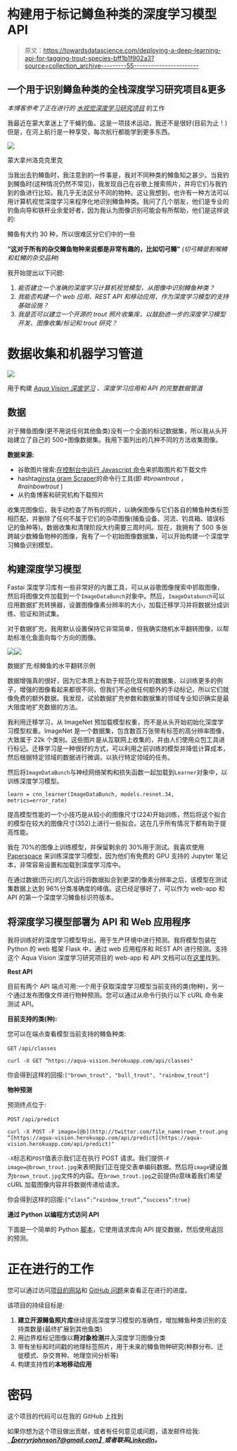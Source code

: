 # 构建用于标记鳟鱼种类的深度学习模型 API

> 原文：<https://towardsdatascience.com/deploying-a-deep-learning-api-for-tagging-trout-species-bff1b1f902a3?source=collection_archive---------55----------------------->

## 一个用于识别鳟鱼种类的全栈深度学习研究项目&更多

*本博客参考了正在进行的* [*水视觉深度学习研究项目*](http://www.aqua-vision-research.com) 的工作

我最近在蒙大拿迷上了干蝇钓鱼。这是一项技术运动，我还不是很好(目前为止！)但是，在河上航行是一种享受，每次航行都能学到更多东西。

![](img/95a970b4ce77cf07b1d382fb43242a62.png)

蒙大拿州洛克克里克

当我出去钓鳟鱼时，我注意到的一件事是，我对不同种类的鳟鱼知之甚少。当我钓到鳟鱼时(这种情况仍然不常见)，我发现自己在谷歌上搜索照片，并将它们与我钓到的鱼进行比较。我几乎无法区分不同的物种。这让我想到，也许有一种方法可以用计算机视觉深度学习来程序化地识别鳟鱼种类。我问了几个朋友，他们是专业的钓鱼向导和铁杆业余爱好者，因为我认为图像识别可能会有所帮助，他们是这样说的:

鳟鱼有大约 30 种，所以很难区分它们中的一些

**“这对于所有的杂交鳟鱼物种来说都是非常有趣的，比如切弓鳟”** *(切弓鳟是割喉鳟和虹鳟的杂交品种)*

我开始提出以下问题:

1.  *能否建立一个准确的深度学习计算机视觉模型，从图像中识别鳟鱼种类？*
2.  *我能否构建一个 web 应用、REST API 和移动应用，作为深度学习模型的支持基础设施？*
3.  *我是否可以建立一个开源的 trout 照片收集库，以鼓励进一步的深度学习模型开发、图像收集/标记和 trout 研究？*

# 数据收集和机器学习管道

![](img/db6314828b046cc67df5e6fb34460281.png)

用于构建 [*Aqua Vision 深度学习*](http://www.aqua-vision-research.com) *、深度学习应用和 API 的完整数据管道*

## 数据

对于鳟鱼图像(更不用说任何其他鱼类)没有一个全面的标记数据集，所以我从头开始建立了自己的 500+图像数据集。我用下面列出的几种不同的方法收集图像。

**数据来源:**

*   谷歌图片搜索:[在控制台中运行 Javascript 命令](https://github.com/fastai/course-v3/blob/master/nbs/dl1/lesson2-download.ipynb)来抓取图片和下载文件
*   hashtag[insta gram Scraper](https://github.com/rarcega/instagram-scraper)的命令行工具(即 *#browntrout* ， *#rainbowtrout* )
*   从钓鱼博客和研究机构下载照片

收集完图像后，我手动检查了所有的照片，以确保图像与它们各自的鳟鱼种类标签相匹配，并删除了任何不属于它们的杂项图像(捕鱼设备、河流、钓具箱、错误标记的鱼种等)。数据收集和清理阶段大约需要三周时间。现在，我拥有了 500 多张跨越少数鳟鱼物种的图像，我有了一个初始图像数据集，可以开始构建一个深度学习鳟鱼识别模型。

## **构建深度学习模型**

Fastai 深度学习库有一些非常好的内置工具，可以从谷歌图像搜索中抓取图像，然后将图像文件加载到一个`ImageDataBunch`对象中。然后，`ImageDatabunch`可以应用数据扩充转换器，设置图像像素分辨率的大小，加载迁移学习并将数据分成训练、验证和测试集。

对于数据扩充，我用默认设置保持它非常简单，但我确实随机水平翻转图像，以帮助标准化鱼面向每个方向的图像。

![](img/007598826cea1b8b5fd16e146f441d99.png)![](img/c627965b9ce9811703742a2dac4f6ff3.png)

数据扩充:棕鳟鱼的水平翻转示例

数据增强真的很好，因为它本质上有助于规范化现有的数据集，以训练更多的例子，增强的图像看起来都很不同，但我们不必做任何额外的手动标记，所以它们就像免费的额外数据。我发现，试验数据扩充参数和数据集的领域专业知识确实是最大限度地扩充数据的方法。

我利用迁移学习，从 ImageNet 预加载模型权重，而不是从头开始初始化深度学习模型权重。ImageNet 是一个数据集，包含数百万张带有标签的高分辨率图像，大致属于 22k 个类别。这些图片是从互联网上收集的，并由人们使用众包工具进行标记。迁移学习是一种很好的方式，可以利用之前训练的模型并降低计算成本，然后根据特定领域的数据进行微调，以执行特定领域的任务。

然后将`ImageDataBunch`与神经网络架构和损失函数一起加载到`Learner`对象中，以训练深度学习模型。

`learn = cnn_learner(ImageDataBunch, models.resnet.34, metrics=error_rate)`

提高模型性能的一个小技巧是从较小的图像尺寸(224)开始训练，然后将这个拟合的模型在较大的图像尺寸(352)上进行一些拟合。这在几乎所有情况下都有助于提高性能。

我在 70%的图像上训练模型，并保留剩余的 30%用于测试。我喜欢使用 [Paperspace](https://www.paperspace.com) 来训练深度学习模型，因为他们有免费的 GPU 支持的 Jupyter 笔记本，非常容易设置和加载到深度学习库中。

在通过数据(历元)的几次运行将数据拟合到更深的像素分辨率之后，该模型在测试集数据上达到 96%分类准确度的峰值。这已经足够好了，可以作为 web-app 和 API 的第一个深度学习鳟鱼标识符版本。

## 将深度学习模型部署为 API 和 Web 应用程序

我将训练好的深度学习模型导出，用于生产环境中进行预测。我将模型包装在 Python 的 web 框架 Flask 中，通过 web 应用程序和 REST API 进行预测。支持这个 Aqua Vision 深度学习研究项目的 web-app 和 API 文档可以在[这里](http://www.aqua-vision-research.com)找到。

**Rest API**

目前有两个 API 端点可用:一个用于获取深度学习模型当前支持的类(物种)，另一个通过发布图像文件进行物种预测。您可以通过从命令行执行以下 cURL 命令来测试 API。

**目前支持的类(种):**

您可以在端点查看模型当前支持的鳟鱼种类:

`GET` `/api/classes`

`curl -X GET “https://aqua-vision.herokuapp.com/api/classes"`

你会得到这样的回报:`["brown_trout", "bull_trout", "rainbow_trout"]`

**物种预测**

预测终点位于:

`POST` `/api/predict`

`curl -X POST -F image=[@b](http://twitter.com/file_name)rown_trout.png “[https://aqua-vision.herokuapp.com/api/predict](https://aqua-vision.herokuapp.com/api/predict)"`

`-X`标志和`POST`值表示我们正在执行 POST 请求。我们提供`-F image=@brown_trout.jpg`来表明我们正在提交表单编码数据。然后将`image`键设置为`brown_trout.jpg`文件的内容。在`brown_trout.jpg`之前提供`@`意味着我们希望 cURL 加载图像内容并将数据传递给请求。

你会得到这样的回报:`{“class”:”rainbow_trout”,”success”:true}`

**通过 Python 以编程方式访问 API**

下面是一个简单的 Python [脚本](https://github.com/perryrjohnson/aqua-vision/blob/master/simple_request.py)，它使用请求库向 API 提交数据，然后使用返回的预测。

# 正在进行的工作

您可以通过访问[项目的网站](http://www.aqua-vision-research.com)和 [GitHub 问题](https://github.com/perryrjohnson/aqua-vision/issues)来查看正在进行的进度。

该项目的持续目标是:

1.  **建立开源鳟鱼照片库**继续提高深度学习模型的准确性，增加鳟鱼种类识别的支持类数量(最终扩展到其他鱼类)
2.  用边界框标记图像以**将对象检测**并入深度学习图像分类
3.  带有坐标和时间戳的地理标签照片，用于未来的鳟鱼物种研究(种群分布、迁徙模式、杂交育种、地理空间分析等)
4.  构建支持性的**本地移动应用**

# 密码

这个项目的代码可以在我的 GitHub 上找到

如果你想为这个项目做出贡献，或者有任何意见或问题，请发邮件给我:[***【perryrjohnson7@gmail.com】***](mailto:perryrjohnson7@gmail.com)***或者联系***[***LinkedIn***](https://www.linkedin.com/in/perryrjohnson/)***。***